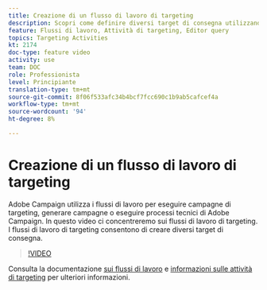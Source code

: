 ```yaml
---
title: Creazione di un flusso di lavoro di targeting
description: Scopri come definire diversi target di consegna utilizzando un flusso di lavoro di targeting.
feature: Flussi di lavoro, Attività di targeting, Editor query
topics: Targeting Activities
kt: 2174
doc-type: feature video
activity: use
team: DOC
role: Professionista
level: Principiante
translation-type: tm+mt
source-git-commit: 8f06f533afc34b4bcf7fcc690c1b9ab5cafcef4a
workflow-type: tm+mt
source-wordcount: '94'
ht-degree: 8%

---
```



# Creazione di un flusso di lavoro di targeting

Adobe Campaign utilizza i flussi di lavoro per eseguire campagne di targeting, generare campagne o eseguire processi tecnici di Adobe Campaign. In questo video ci concentreremo sui flussi di lavoro di targeting. I flussi di lavoro di targeting consentono di creare diversi target di consegna.

>[!VIDEO](https://video.tv.adobe.com/v/25605?quality=12)

Consulta la documentazione [sui flussi di lavoro](https://docs.adobe.com/content/help/en/campaign-classic/using/automating-with-workflows/introduction/about-workflows.html)
e [informazioni sulle attività di targeting](https://docs.adobe.com/content/help/en/campaign-classic/using/automating-with-workflows/targeting-activities/about-targeting-activities.html) per ulteriori informazioni.
